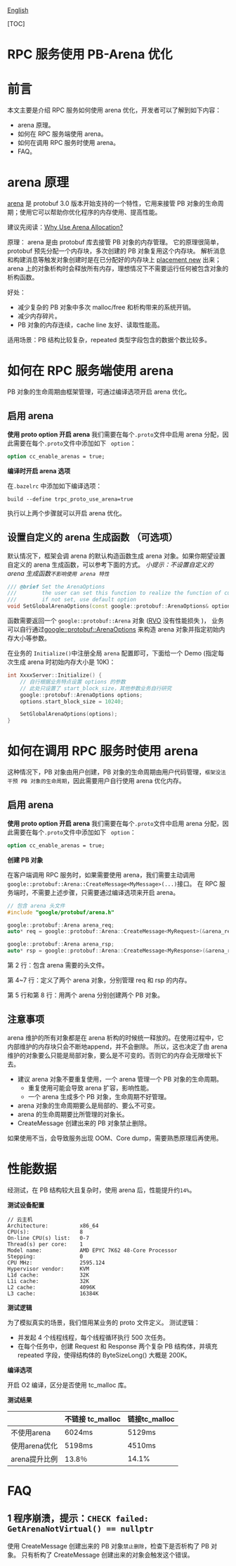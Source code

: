 [English](../en/pb_arena.md)

[TOC]

# RPC 服务使用 PB-Arena 优化

# 前言

本文主要是介绍 RPC 服务如何使用 arena 优化，开发者可以了解到如下内容：

* arena 原理。
* 如何在 RPC 服务端使用 arena。
* 如何在调用 RPC 服务时使用 arena。
* FAQ。

# arena 原理

[arena](https://developers.google.com/protocol-buffers/docs/reference/overview)
是 protobuf 3.0 版本开始支持的一个特性，它用来接管 PB 对象的生命周期；使用它可以帮助你优化程序的内存使用、提高性能。

建议先阅读：[Why Use Arena Allocation?](https://developers.google.com/protocol-buffers/docs/reference/arenas#why)

原理：
arena 是由 protobuf 库去接管 PB 对象的内存管理。
它的原理很简单，protobuf 预先分配一个内存块，多次创建的 PB 对象复用这个内存块。
解析消息和构建消息等触发对象创建时是在已分配好的内存块上
[placement new](https://github.com/protocolbuffers/protobuf/blob/v3.8.0/src/google/protobuf/arena.h#L611) 出来；
arena 上的对象析构时会释放所有内存，理想情况下不需要运行任何被包含对象的析构函数。

好处：

* 减少复杂的 PB 对象中多次 malloc/free 和析构带来的系统开销。
* 减少内存碎片。
* PB 对象的内存连续，cache line 友好、读取性能高。

适用场景：PB 结构比较复杂，repeated 类型字段包含的数据个数比较多。

# 如何在 RPC 服务端使用 arena

PB 对象的生命周期由框架管理，可通过编译选项开启 arena 优化。

## 启用 arena

**使用 proto option 开启 arena**
我们需要在每个`.proto`文件中启用 arena 分配，因此需要在每个`.proto`文件中添加如下 ` option`：

```protobuf
option cc_enable_arenas = true;
```

**编译时开启 arena 选项**

在`.bazelrc` 中添加如下编译选项：

```
build --define trpc_proto_use_arena=true
```

执行以上两个步骤就可以开启 arena 优化。

## 设置自定义的 arena 生成函数 （可选项）

默认情况下，框架会调 arena 的默认构造函数生成 arena 对象。如果你期望设置自定义的 arena 生成函数，可以参考下面的方式。
*小提示：不设置自定义的 arena 生成函数`不影响使用 arena 特性`*

```cpp
/// @brief Set the ArenaOptions
///        the user can set this function to realize the function of customizing Arena's Options
///        if not set, use default option
void SetGlobalArenaOptions(const google::protobuf::ArenaOptions& options);
```

函数需要返回一个 `google::protobuf::Arena` 对象
([RVO](https://en.cppreference.com/w/cpp/language/copy_elision) 没有性能损失 )，
业务可以自行通过[google::protobuf::ArenaOptions](https://github.com/protocolbuffers/protobuf/blob/master/src/google/protobuf/arena.h#L130)
来构造 arena 对象并指定初始内存大小等参数。

在业务的 `Initialize()`中注册全局 `arena` 配置即可，下面给一个 Demo (指定每次生成 arena 时初始内存大小是 10K)：

```cpp
int XxxxServer::Initialize() {
    // 自行根据业务特点设置 options 的参数
    // 此处只设置了 start_block_size，其他参数业务自行研究
    google::protobuf::ArenaOptions options;
    options.start_block_size = 10240;

    SetGlobalArenaOptions(options);
}
```

# 如何在调用 RPC 服务时使用 arena

这种情况下，PB 对象由用户创建，PB 对象的生命周期由用户代码管理，`框架没法干预 PB 对象的生命周期`，因此需要用户自行使用 arena
优化内存。

## 启用 arena

**使用 proto option 开启 arena**
我们需要在每个`.proto`文件中启用 arena 分配，因此需要在每个`.proto`文件中添加如下 ` option`：

```protobuf
option cc_enable_arenas = true;
```

**创建 PB 对象**

在客户端调用 RPC 服务时，如果需要使用 arena，我们需要主动调用`google::protobuf::Arena::CreateMessage<MyMessage>(...)`接口。
在 RPC 服务端时，不需要上述步骤，只需要通过编译选项来开启 arena。

```cpp
// 包含 arena 头文件
#include "google/protobuf/arena.h"

google::protobuf::Arena arena_req;
auto* req = google::protobuf::Arena::CreateMessage<MyRequest>(&arena_req);

google::protobuf::Arena arena_rsp;
auto* rsp = google::protobuf::Arena::CreateMessage<MyResponse>(&arena_rsp);
```

第 2 行：包含 arena 需要的头文件。

第 4~7 行：定义了两个 arena 对象，分别管理 req 和 rsp 的内存。

第 5 行和第 8 行：用两个 arena 分别创建两个 PB 对象。

## 注意事项

arena 维护的所有对象都是在 arena 析构的时候统一释放的。在使用过程中，它内部维护的内存块只会不断地append，并不会删除。
所以，这也决定了由 arena 维护的对象要么只能是局部对象，要么是不可变的。否则它的内存会无限增长下去。

- 建议 arena 对象不要重复使用，一个 arena 管理一个 PB 对象的生命周期。
    - 重复使用可能会导致 arena 扩容，影响性能。
    - 一个 arena 生成多个 PB 对象，生命周期不好管理。
- arena 对象的生命周期要么是局部的、要么不可变。
- arena 的生命周期要比所管理的对象长。
- CreateMessage 创建出来的 PB 对象禁止删除。

如果使用不当，会导致服务出现 OOM、Core dump，需要熟悉原理后再使用。

# 性能数据

经测试，在 PB 结构较大且复杂时，使用 arena 后，性能提升约`14%`。

**测试设备配置**

```
// 云主机
Architecture:          x86_64
CPU(s):                8
On-line CPU(s) list:   0-7
Thread(s) per core:    1
Model name:            AMD EPYC 7K62 48-Core Processor
Stepping:              0
CPU MHz:               2595.124
Hypervisor vendor:     KVM
L1d cache:             32K
L1i cache:             32K
L2 cache:              4096K
L3 cache:              16384K
```

**测试逻辑**

为了模拟真实的场景，我们借用某业务的 proto 文件定义。
测试逻辑：

* 并发起 4 个线程线程，每个线程循环执行 500 次任务。
* 在每个任务中，创建 Request 和 Response 两个复杂 PB 结构体，并填充 repeated 字段，使得结构体的 ByteSizeLong() 大概是 200K。

**编译选项**

开启 O2 编译，区分是否使用 tc_malloc 库。

**测试结果**

|           | 不链接 tc_malloc | 链接tc_malloc |
|-----------|---------------|-------------|
| 不使用arena  | 6024ms        | 5129ms      |
| 使用arena优化 | 5198ms        | 4510ms      |
| arena提升比例 | 13.8％         | 14.1%       |

# FAQ

## 1 程序崩溃，提示：`CHECK failed: GetArenaNotVirtual() == nullptr`
使用 CreateMessage 创建出来的 PB 对象`禁止删除`，检查下是否析构了 PB 对象。
只有析构了 CreateMessage 创建出来的对象会触发这个错误。
